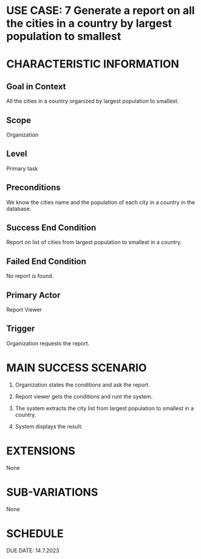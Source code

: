 # USE CASE: 7 Generate a report on all the cities in a country by largest population to smallest 

# CHARACTERISTIC INFORMATION

## Goal in Context

All the cities in a country organized by largest population to smallest.

## Scope

Organization

## Level

Primary task

## Preconditions

We know the cities name and the population of each city in a country in
the database.

## Success End Condition

Report on list of cities from largest population to smallest in a
country.

## Failed End Condition

No report is found.

## Primary Actor

Report Viewer

## Trigger

Organization requests the report.

# MAIN SUCCESS SCENARIO

1.  Organization states the conditions and ask the report.

2.  Report viewer gets the conditions and runt the system.

3.  The system extracts the city list from largest population to
    smallest in a country.

4.  System displays the result.

# EXTENSIONS

None

# SUB-VARIATIONS

None

# SCHEDULE

DUE DATE: 14.7.2023
